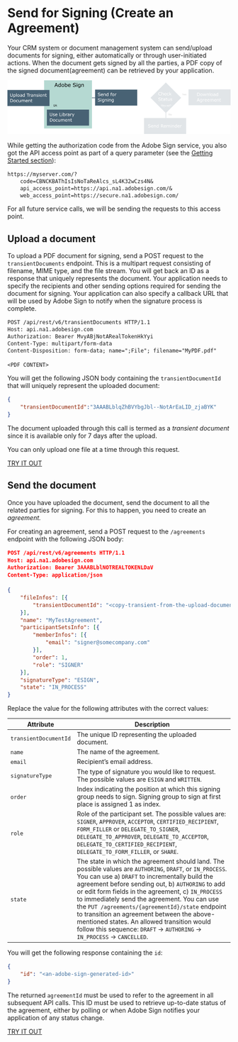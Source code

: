 # Send for Signing (Create an Agreement)

Your CRM system or document management system can send/upload documents for signing, either automatically or through user-initiated actions. When the document gets signed by all the parties, a PDF copy of the signed document(agreement) can be retrieved by your application.

![Sending a document for signing](../img/sign_devguide_1.png)

While getting the authorization code from the Adobe Sign service, you also got the API access point as part of a query parameter (see the  [Getting Started section](../gstarted/get_access_token.md)):

```http
https://myserver.com/?  
    code=CBNCKBAThIsIsNoTaReAlcs_sL4K32wCzs4N&
    api_access_point=https://api.na1.adobesign.com/&
    web_access_point=https://secure.na1.adobesign.com/
```

For all future service calls, we will be sending the requests to this access point.

## Upload a document
To upload a PDF document for signing, send a POST request to the `transientDocuments` endpoint. This is a multipart request consisting of filename, MIME type, and the file stream. You will get back an ID as a response that uniquely represents the document. Your application needs to specify the recipients and other sending options required for sending the document for signing. Your application can also specify a callback URL that will be used by Adobe Sign to notify when the signature process is complete.

```http
POST /api/rest/v6/transientDocuments HTTP/1.1
Host: api.na1.adobesign.com
Authorization: Bearer MvyABjNotARealTokenHkYyi
Content-Type: multipart/form-data
Content-Disposition: form-data; name=";File"; filename="MyPDF.pdf"

<PDF CONTENT>
```

You will get the following JSON body containing the `transientDocumentId` that will uniquely represent the uploaded document:

```json
{
    "transientDocumentId":"3AAABLblqZhBVYbgJbl--NotArEaLID_zjaBYK"
}
```

The document uploaded through this call is termed as a _transient document_ since it is available only for 7 days after the upload.

You can only upload one file at a time through this request.

[TRY IT OUT](https://secure.na1.adobesign.com/public/docs/restapi/v6#!/transientDocuments/createTransientDocument)

## Send the document
Once you have uploaded the document, send the document to all the related parties for signing. For this to happen, you need to create an _agreement._

For creating an agreement, send a POST request to the `/agreements` endpoint with the following JSON body:

```json
POST /api/rest/v6/agreements HTTP/1.1
Host: api.na1.adobesign.com
Authorization: Bearer 3AAABLblNOTREALTOKENLDaV
Content-Type: application/json

{
    "fileInfos": [{
        "transientDocumentId": "<copy-transient-from-the-upload-document-step>"
    }],
    "name": "MyTestAgreement",
    "participantSetsInfo": [{
        "memberInfos": [{
            "email": "signer@somecompany.com"
        }],
        "order": 1,
        "role": "SIGNER"
    }],
    "signatureType": "ESIGN",
    "state": "IN_PROCESS"
}
```

Replace the value for the following attributes with the correct values:

| **Attribute** | **Description** |
|---|---|
| `transientDocumentId` | The unique ID representing the uploaded document. |
| `name` | The name of the agreement. |
| `email` | Recipient&rsquo;s email address. |
| `signatureType` | The type of signature you would like to request. The possible values are `ESIGN` and `WRITTEN`. |
| `order` | Index indicating the position at which this signing group needs to sign. Signing group to sign at first place is assigned 1 as index. |
| `role` | Role of the participant set. The possible values are: `SIGNER`, `APPROVER`, `ACCEPTOR`, `CERTIFIED_RECIPIENT`,  `FORM_FILLER` or `DELEGATE_TO_SIGNER`, `DELEGATE_TO_APPROVER`, `DELEGATE_TO_ACCEPTOR`, `DELEGATE_TO_CERTIFIED_RECIPIENT`, `DELEGATE_TO_FORM_FILLER`, or `SHARE`. |
| `state` | The state in which the agreement should land. The possible values are `AUTHORING`, `DRAFT`, or `IN_PROCESS`. You can use a) `DRAFT` to incrementally build the agreement before sending out, b) `AUTHORING` to add or edit form fields in the agreement, c) `IN_PROCESS` to immediately send the agreement. You can use the `PUT /agreements/{agreementId}/state` endpoint to transition an agreement between the above-mentioned states. An allowed transition would follow this sequence: `DRAFT` -&gt; `AUTHORING` -&gt; `IN_PROCESS` -&gt; `CANCELLED`.


You will get the following response containing the `id`:

```json
{
    "id": "<an-adobe-sign-generated-id>"
}
```

The returned `agreementId` must be used to refer to the agreement in all subsequent API calls. This ID must be used to retrieve up-to-date status of the agreement, either by polling or when Adobe Sign notifies your application of any status change.

[TRY IT OUT](https://secure.na1.adobesign.com/public/docs/restapi/v6#!/agreements/) 
